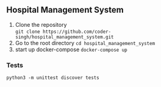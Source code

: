 ## Hospital Management System
1. Clone the repository  
   `git clone https://github.com/coder-singh/hospital_management_system.git`
2. Go to the root directory
   `cd hospital_management_system`
3. start up docker-compose
    `docker-compose up`

### Tests
`python3 -m unittest discover tests`